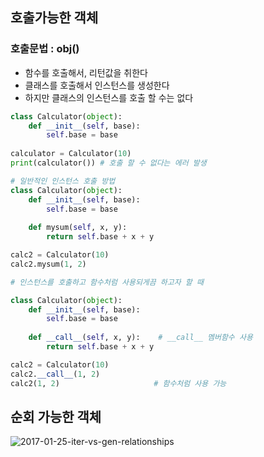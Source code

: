 ## 호출가능한 객체

### 호출문법 : obj()

* 함수를 호출해서, 리턴값을 취한다
* 클래스를 호출해서 인스턴스를 생성한다
* 하지만 클래스의 인스턴스를 호출 할 수는 없다

```python
class Calculator(object):
    def __init__(self, base):
        self.base = base
        
calculator = Calculator(10)
print(calculator()) # 호출 할 수 없다는 에러 발생
```

```python
# 일반적인 인스턴스 호출 방법
class Calculator(object):
    def __init__(self, base):
        self.base = base
        
    def mysum(self, x, y):
        return self.base + x + y

calc2 = Calculator(10)
calc2.mysum(1, 2)
```

```python
# 인스턴스를 호출하고 함수처럼 사용되게끔 하고자 할 때

class Calculator(object):
    def __init__(self, base):
        self.base = base
        
    def __call__(self, x, y):	 # __call__ 멤버함수 사용
        return self.base + x + y

calc2 = Calculator(10)
calc2.__call__(1, 2)
calc2(1, 2)						# 함수처럼 사용 가능
```

## 순회 가능한 객체

![2017-01-25-iter-vs-gen-relationships](/Users/maclion/Desktop/2017-01-25-iter-vs-gen-relationships.png)
